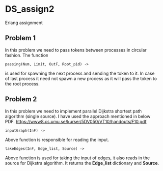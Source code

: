 # DS_assign2
Erlang assignment

## Problem 1
In this problem we need to pass tokens between processes in circular fashion.
The function 
```
passing(Num, Limit, OutF, Root_pid) ->
```
is used for spawning the next process and sending the token to it. In case of
last process it need not spawn a new process as it will pass the token to the
root process.

## Problem 2
In this problem we need to implement parallel Dijkstra shortest path algorithm
(single source). I have used the approach mentioned in below PDF.
https://www8.cs.umu.se/kurser/5DV050/VT10/handouts/F10.pdf

```
inputGraph(InF) ->
```
Above function is responsible for reading the input.

```
takeEdges(InF, Edge_list, Source) ->
```
Above function is used for taking the input of edges, it also reads in the
source for Dijkstra algorithm. It returns the **Edge_list** dictionary and **Source**.

